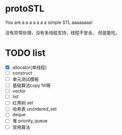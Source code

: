# protoSTL
You are a a a a a a a simple STL aaaaaaaa!

没有异常处理，没有多线程支持，线程不安全。
但是能吃。

# TODO list
- [x] allocator(单线程)
- [ ] construct
- [ ] 单元测试模板
- [ ] 基础算法copy fill等
- [ ] vector
- [ ] list
- [ ] 红黑树 set
- [ ] 哈希表 unordered_set
- [ ] deque
- [ ] 堆 priority_queue
- [ ] 常用算法